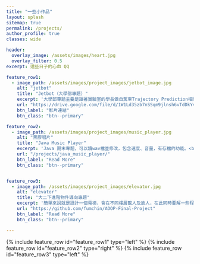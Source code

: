 ```yaml
---
title: "一些小作品"
layout: splash
sitemap: true
permalink: /projects/
author_profile: true
classes: wide

header:
  overlay_image: /assets/images/heart.jpg
  overlay_filter: 0.5
excerpt: 這些日子的心血 QQ

feature_row1:
  - image_path: /assets/images/project_images/jetbot_image.jpg
    alt: "jetbot"
    title: "Jetbot（大學部專題）"
    excerpt: '大學部專題主要是跟著實驗室的學長做自駕車Trajectory Prediction相關的研究。<br>上學期以讀paper比較多，下學期主要利用Nvidia出產的jetbot進行理論的實踐。'
    url: "https://drive.google.com/file/d/1W1Ld35zb7nSSqm9jlnsh6vTdDkYvlkuB/view?usp=sharing"
    btn_label: "影片連結"
    btn_class: "btn--primary"

feature_row2:
  - image_path: /assets/images/project_images/music_player.jpg
    alt: "黑膠唱片"
    title: "Java Music Player"
    excerpt: 'Java 期末專題，可以讀wav檔並修改，包含速度、音量，有存檔的功能。<br>還有等化器(equalizer)、和弦辨識等功能。'
    url: "/projects/java_music_player/"
    btn_label: "Read More"
    btn_class: "btn--primary"


feature_row3:
  - image_path: /assets/images/project_images/elevator.jpg
    alt: "elevator"
    title: "大二下進階物件導向專題"
    excerpt: '簡單來說就是設計一個電梯，會在不同樓層載人及放人，在此同時要解一些程式題目（CPE那類的）。<br>然後全班比賽，比誰題目解得比較快、誰的電梯演算法最好，最後好像是有到前十這樣吧。'
    url: "https://github.com/fumchin/AOOP-Final-Project"
    btn_label: "Read More"
    btn_class: "btn--primary"

---
```

{% include feature_row id="feature_row1" type="left" %}
{% include feature_row id="feature_row2" type="right" %}
{% include feature_row id="feature_row3" type="left" %}



